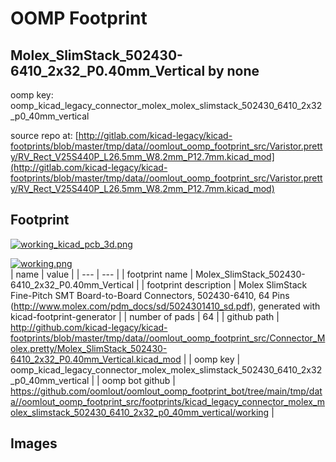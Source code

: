 # OOMP Footprint  
## Molex_SlimStack_502430-6410_2x32_P0.40mm_Vertical  by none  
  
oomp key: oomp_kicad_legacy_connector_molex_molex_slimstack_502430_6410_2x32_p0_40mm_vertical  
  
source repo at: [http://gitlab.com/kicad-legacy/kicad-footprints/blob/master/tmp/data//oomlout_oomp_footprint_src/Varistor.pretty/RV_Rect_V25S440P_L26.5mm_W8.2mm_P12.7mm.kicad_mod](http://gitlab.com/kicad-legacy/kicad-footprints/blob/master/tmp/data//oomlout_oomp_footprint_src/Varistor.pretty/RV_Rect_V25S440P_L26.5mm_W8.2mm_P12.7mm.kicad_mod)  
## Footprint  
  
[![working_kicad_pcb_3d.png](working_kicad_pcb_3d_600.png)](working_kicad_pcb_3d.png)  
  
[![working.png](working_600.png)](working.png)  
| name | value | 
| --- | --- | 
| footprint name | Molex_SlimStack_502430-6410_2x32_P0.40mm_Vertical | 
| footprint description | Molex SlimStack Fine-Pitch SMT Board-to-Board Connectors, 502430-6410, 64 Pins (http://www.molex.com/pdm_docs/sd/5024301410_sd.pdf), generated with kicad-footprint-generator | 
| number of pads | 64 | 
| github path | http://github.com/kicad-legacy/kicad-footprints/blob/master/tmp/data//oomlout_oomp_footprint_src/Connector_Molex.pretty/Molex_SlimStack_502430-6410_2x32_P0.40mm_Vertical.kicad_mod | 
| oomp key | oomp_kicad_legacy_connector_molex_molex_slimstack_502430_6410_2x32_p0_40mm_vertical | 
| oomp bot github | https://github.com/oomlout/oomlout_oomp_footprint_bot/tree/main/tmp/data//oomlout_oomp_footprint_src/footprints/kicad_legacy_connector_molex_molex_slimstack_502430_6410_2x32_p0_40mm_vertical/working | 
## Images  
